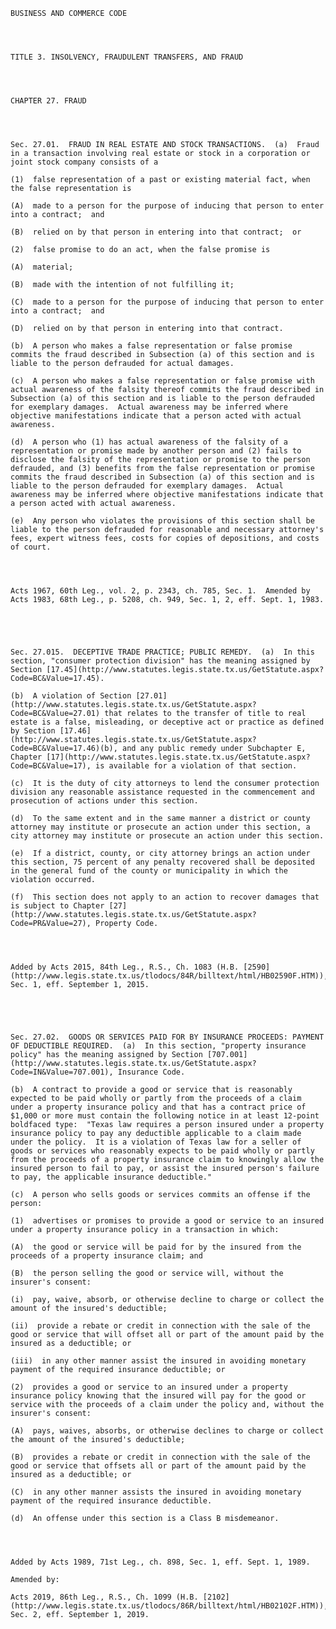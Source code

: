 ﻿
    
    
    	
    					
    
    
    BUSINESS AND COMMERCE CODE
    
      
    
    
    TITLE 3. INSOLVENCY, FRAUDULENT TRANSFERS, AND FRAUD
    
      
    
    
    CHAPTER 27. FRAUD
    
      
    
    
    Sec. 27.01.  FRAUD IN REAL ESTATE AND STOCK TRANSACTIONS.  (a)  Fraud in a transaction involving real estate or stock in a corporation or joint stock company consists of a
    
    (1)  false representation of a past or existing material fact, when the false representation is
    
    (A)  made to a person for the purpose of inducing that person to enter into a contract;  and
    
    (B)  relied on by that person in entering into that contract;  or
    
    (2)  false promise to do an act, when the false promise is
    
    (A)  material;
    
    (B)  made with the intention of not fulfilling it;
    
    (C)  made to a person for the purpose of inducing that person to enter into a contract;  and
    
    (D)  relied on by that person in entering into that contract.
    
    (b)  A person who makes a false representation or false promise commits the fraud described in Subsection (a) of this section and is liable to the person defrauded for actual damages.
    
    (c)  A person who makes a false representation or false promise with actual awareness of the falsity thereof commits the fraud described in Subsection (a) of this section and is liable to the person defrauded for exemplary damages.  Actual awareness may be inferred where objective manifestations indicate that a person acted with actual awareness.
    
    (d)  A person who (1) has actual awareness of the falsity of a representation or promise made by another person and (2) fails to disclose the falsity of the representation or promise to the person defrauded, and (3) benefits from the false representation or promise commits the fraud described in Subsection (a) of this section and is liable to the person defrauded for exemplary damages.  Actual awareness may be inferred where objective manifestations indicate that a person acted with actual awareness.
    
    (e)  Any person who violates the provisions of this section shall be liable to the person defrauded for reasonable and necessary attorney's fees, expert witness fees, costs for copies of depositions, and costs of court.
    
    
    
    
    Acts 1967, 60th Leg., vol. 2, p. 2343, ch. 785, Sec. 1.  Amended by Acts 1983, 68th Leg., p. 5208, ch. 949, Sec. 1, 2, eff. Sept. 1, 1983.
    
    
    
    
    
    Sec. 27.015.  DECEPTIVE TRADE PRACTICE; PUBLIC REMEDY.  (a)  In this section, "consumer protection division" has the meaning assigned by Section [17.45](http://www.statutes.legis.state.tx.us/GetStatute.aspx?Code=BC&Value=17.45).
    
    (b)  A violation of Section [27.01](http://www.statutes.legis.state.tx.us/GetStatute.aspx?Code=BC&Value=27.01) that relates to the transfer of title to real estate is a false, misleading, or deceptive act or practice as defined by Section [17.46](http://www.statutes.legis.state.tx.us/GetStatute.aspx?Code=BC&Value=17.46)(b), and any public remedy under Subchapter E, Chapter [17](http://www.statutes.legis.state.tx.us/GetStatute.aspx?Code=BC&Value=17), is available for a violation of that section.
    
    (c)  It is the duty of city attorneys to lend the consumer protection division any reasonable assistance requested in the commencement and prosecution of actions under this section. 
    
    (d)  To the same extent and in the same manner a district or county attorney may institute or prosecute an action under this section, a city attorney may institute or prosecute an action under this section.
    
    (e)  If a district, county, or city attorney brings an action under this section, 75 percent of any penalty recovered shall be deposited in the general fund of the county or municipality in which the violation occurred.
    
    (f)  This section does not apply to an action to recover damages that is subject to Chapter [27](http://www.statutes.legis.state.tx.us/GetStatute.aspx?Code=PR&Value=27), Property Code.
    
    
    
    
    Added by Acts 2015, 84th Leg., R.S., Ch. 1083 (H.B. [2590](http://www.legis.state.tx.us/tlodocs/84R/billtext/html/HB02590F.HTM)), Sec. 1, eff. September 1, 2015.
    
    
    
    
    
    Sec. 27.02.  GOODS OR SERVICES PAID FOR BY INSURANCE PROCEEDS: PAYMENT OF DEDUCTIBLE REQUIRED.  (a)  In this section, "property insurance policy" has the meaning assigned by Section [707.001](http://www.statutes.legis.state.tx.us/GetStatute.aspx?Code=IN&Value=707.001), Insurance Code.
    
    (b)  A contract to provide a good or service that is reasonably expected to be paid wholly or partly from the proceeds of a claim under a property insurance policy and that has a contract price of $1,000 or more must contain the following notice in at least 12-point boldfaced type:  "Texas law requires a person insured under a property insurance policy to pay any deductible applicable to a claim made under the policy.  It is a violation of Texas law for a seller of goods or services who reasonably expects to be paid wholly or partly from the proceeds of a property insurance claim to knowingly allow the insured person to fail to pay, or assist the insured person's failure to pay, the applicable insurance deductible."
    
    (c)  A person who sells goods or services commits an offense if the person:
    
    (1)  advertises or promises to provide a good or service to an insured under a property insurance policy in a transaction in which:
    
    (A)  the good or service will be paid for by the insured from the proceeds of a property insurance claim; and
    
    (B)  the person selling the good or service will, without the insurer's consent:
    
    (i)  pay, waive, absorb, or otherwise decline to charge or collect the amount of the insured's deductible;
    
    (ii)  provide a rebate or credit in connection with the sale of the good or service that will offset all or part of the amount paid by the insured as a deductible; or
    
    (iii)  in any other manner assist the insured in avoiding monetary payment of the required insurance deductible; or
    
    (2)  provides a good or service to an insured under a property insurance policy knowing that the insured will pay for the good or service with the proceeds of a claim under the policy and, without the insurer's consent:
    
    (A)  pays, waives, absorbs, or otherwise declines to charge or collect the amount of the insured's deductible;
    
    (B)  provides a rebate or credit in connection with the sale of the good or service that offsets all or part of the amount paid by the insured as a deductible; or
    
    (C)  in any other manner assists the insured in avoiding monetary payment of the required insurance deductible.
    
    (d)  An offense under this section is a Class B misdemeanor.
    
    
    
    
    Added by Acts 1989, 71st Leg., ch. 898, Sec. 1, eff. Sept. 1, 1989.
    
    Amended by: 
    
    Acts 2019, 86th Leg., R.S., Ch. 1099 (H.B. [2102](http://www.legis.state.tx.us/tlodocs/86R/billtext/html/HB02102F.HTM)), Sec. 2, eff. September 1, 2019.
    
    
    
    
    				
